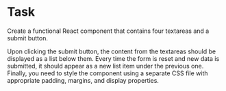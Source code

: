  # Task
 
 Create a functional React component that contains four textareas and a submit button. 
 
 Upon clicking the submit button, the content from the textareas should be displayed as a list below them. Every time the form is reset and new data is submitted, it should appear as a new list item under the previous one. Finally, you need to style the component using a separate CSS file with appropriate padding, margins, and display properties.
